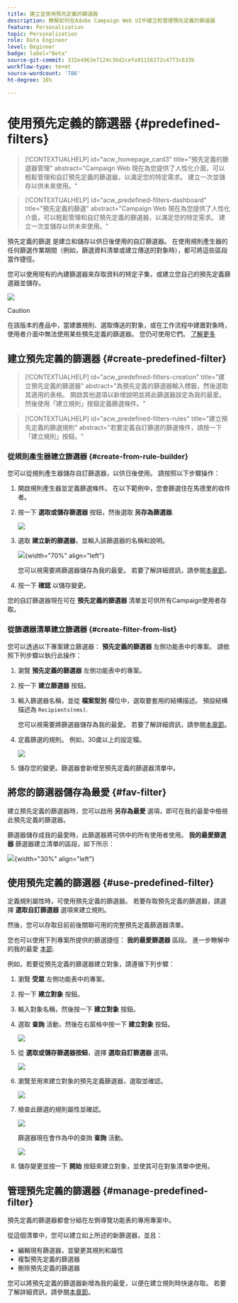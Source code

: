 ```yaml
---
title: 建立並使用預先定義的篩選器
description: 瞭解如何在Adobe Campaign Web UI中建立和管理預先定義的篩選器
feature: Personalization
topic: Personalization
role: Data Engineer
level: Beginner
badge: label="Beta"
source-git-commit: 332e4963e7124c36d2cefa91156372c4773c633b
workflow-type: tm+mt
source-wordcount: '786'
ht-degree: 16%

---
```


# 使用預先定義的篩選器 {#predefined-filters}

>[!CONTEXTUALHELP]
>id="acw_homepage_card3"
>title="預先定義的篩選器管理"
>abstract="Campaign Web 現在為您提供了人性化介面，可以輕鬆管理和自訂預先定義的篩選器，以滿足您的特定需求。 建立一次並儲存以供未來使用。"

>[!CONTEXTUALHELP]
>id="acw_predefined-filters-dashboard"
>title="預先定義的篩選"
>abstract="Campaign Web 現在為您提供了人性化介面，可以輕鬆管理和自訂預先定義的篩選器，以滿足您的特定需求。 建立一次並儲存以供未來使用。"

預先定義的篩選 是建立和儲存以供日後使用的自訂篩選器。 在使用規則產生器的任何篩選作業期間（例如，篩選資料清單或建立傳送的對象時），都可將這些區段當作捷徑。

您可以使用現有的內建篩選器來存取資料的特定子集，或建立您自己的預先定義篩選器並儲存。

![](assets/predefined-filters-menu.png)

>[!CAUTION]
>
>在該版本的產品中，當建置規則、選取傳送的對象，或在工作流程中建置對象時，使用者介面中無法使用某些預先定義的篩選器。 您仍可使用它們。 [了解更多](guardrails.md#predefined-filters-filters-guardrails-limitations)


## 建立預先定義的篩選器 {#create-predefined-filter}

>[!CONTEXTUALHELP]
>id="acw_predefined-filters-creation"
>title="建立預先定義的篩選器"
>abstract="為預先定義的篩選器輸入標籤，然後選取其適用的表格。 開啟其他選項以新增說明並將此篩選器設定為我的最愛。 然後使用「建立規則」按鈕定義篩選條件。"

>[!CONTEXTUALHELP]
>id="acw_predefined-filters-rules"
>title="建立預先定義的篩選規則"
>abstract="若要定義自訂篩選的篩選條件，請按一下「建立規則」按鈕。"

### 從規則產生器建立篩選器 {#create-from-rule-builder}

您可以從規則產生器儲存自訂篩選器，以供日後使用。 請按照以下步驟操作：

1. 開啟規則產生器並定義篩選條件。 在以下範例中，您會篩選住在馬德里的收件者。
1. 按一下 **選取或儲存篩選器** 按鈕，然後選取 **另存為篩選器**.

   ![](assets/predefined-filters-save.png)

1. 選取 **建立新的篩選器**，並輸入該篩選器的名稱和說明。

   ![](assets/predefined-filters-save-filter.png){width="70%" align="left"}

   您可以視需要將篩選器儲存為我的最愛。 若要了解詳細資訊，請參閱[本章節](#fav-filter)。

1. 按一下 **確認** 以儲存變更。

您的自訂篩選器現在可在 **預先定義的篩選器** 清單並可供所有Campaign使用者存取。


### 從篩選器清單建立篩選器 {#create-filter-from-list}


您可以透過以下專案建立篩選器： **預先定義的篩選器** 左側功能表中的專案。 請依照下列步驟以執行此操作：

1. 瀏覽 **預先定義的篩選器** 左側功能表中的專案。
1. 按一下 **建立篩選器** 按鈕。
1. 輸入篩選器名稱，並從 **檔案型別** 欄位中，選取要套用的結構描述。 預設結構描述為 `Recipients(nms)`.

   您可以視需要將篩選器儲存為我的最愛。 若要了解詳細資訊，請參閱[本章節](#fav-filter)。

1. 定義篩選的規則。 例如，30歲以上的設定檔。

   ![](assets/filter-30+.png)

1. 儲存您的變更。篩選器會新增至預先定義的篩選器清單中。


## 將您的篩選器儲存為最愛 {#fav-filter}

建立預先定義的篩選器時，您可以啟用 **另存為最愛** 選項，即可在我的最愛中檢視此預先定義的篩選器。


篩選器儲存成我的最愛時，此篩選器將可供中的所有使用者使用。 **我的最愛篩選器** 篩選器建立清單的區段，如下所示：

![](assets/predefined-filters-favorite.png){width="30%" align="left"}


## 使用預先定義的篩選器 {#use-predefined-filter}

定義規則屬性時，可使用預先定義的篩選器。 若要存取預先定義的篩選器，請選擇 **選取自訂篩選器** 選項來建立規則。

然後，您可以存取目前前後關聯可用的完整預先定義篩選器清單。

您也可以使用下列專案所提供的篩選捷徑： **我的最愛篩選器** 區段。 進一步瞭解中的我的最愛 [本節](#fav-filter).

例如，若要從預先定義的篩選器建立對象，請遵循下列步驟：

1. 瀏覽 **受眾** 左側功能表中的專案。
1. 按一下 **建立對象** 按鈕。
1. 輸入對象名稱，然後按一下 **建立對象** 按鈕。
1. 選取 **查詢** 活動，然後在右窗格中按一下 **建立對象** 按鈕。

   ![](assets//build-audience-from-filter.png)

1. 從 **選取或儲存篩選器按鈕**，選擇 **選取自訂篩選器** 選項。

   ![](assets/build-audience-select-custom-filter.png)

1. 瀏覽至用來建立對象的預先定義篩選器，選取並確認。

   ![](assets/build-audience-filter-list.png)

1. 檢查此篩選的規則屬性並確認。

   ![](assets/build-audience-check.png)

   篩選器現在會作為中的查詢 **查詢** 活動。

   ![](assets/build-audience-confirm.png)

1. 儲存變更並按一下 **開始** 按鈕來建立對象，並使其可在對象清單中使用。

## 管理預先定義的篩選器 {#manage-predefined-filter}

預先定義的篩選器都會分組在左側導覽功能表的專用專案中。

從這個清單中，您可以建立如上所述的新篩選器，並且：

* 編輯現有篩選器，並變更其規則和屬性
* 複製預先定義的篩選器
* 刪除預先定義的篩選器

您可以將預先定義的篩選器新增為我的最愛，以便在建立規則時快速存取。 若要了解詳細資訊，請參閱[本章節](#fav-filter)。

<!--
## Built-in predefined filters {#ootb-predefined-filter}

Campaign comes with a set of predefined filters, built from the client console. These filters can be used to define your audiences, and rules. They must not be modified.
-->
